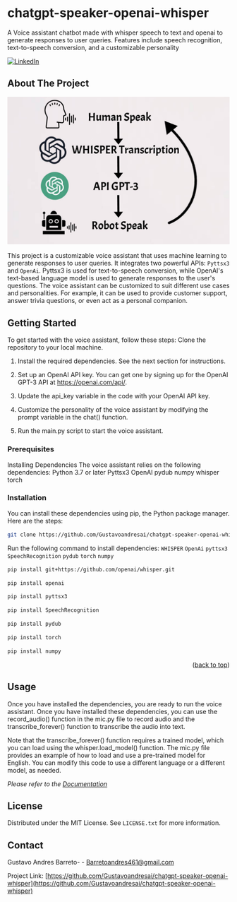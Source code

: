 # chatgpt-speaker-openai-whisper
A Voice assistant chatbot made with whisper speech to text and openai to generate responses to user queries. Features include speech recognition, text-to-speech conversion, and a customizable personality


[![LinkedIn][linkedin-shield]][linkedin-url]


<!-- ABOUT THE PROJECT -->
## About The Project

[![Product Name Screen Shot][product-screenshot]](https://example.com)

This project is a customizable voice assistant that uses machine learning to generate responses to user queries. It integrates two powerful APIs: `Pyttsx3` and `OpenAi`. Pyttsx3 is used for text-to-speech conversion, while OpenAI's text-based language model is used to generate responses to the user's questions. The voice assistant can be customized to suit different use cases and personalities. For example, it can be used to provide customer support, answer trivia questions, or even act as a personal companion.




<!-- GETTING STARTED -->
## Getting Started

To get started with the voice assistant, follow these steps:
Clone the repository to your local machine.

1) Install the required dependencies. See the next section for instructions.

2) Set up an OpenAI API key. You can get one by signing up for the OpenAI GPT-3 API at https://openai.com/api/.

3) Update the api_key variable in the code with your OpenAI API key.

4) Customize the personality of the voice assistant by modifying the prompt variable in the chat() function.

5) Run the main.py script to start the voice assistant.

### Prerequisites

Installing Dependencies
The voice assistant relies on the following dependencies:
Python 3.7 or later
Pyttsx3
OpenAI
pydub
numpy
whisper
torch

### Installation

You can install these dependencies using pip, the Python package manager. Here are the steps:
   ```sh
   git clone https://github.com/Gustavoandresai/chatgpt-speaker-openai-whisper.git
   ```
Run the following command to install dependencies:
`WHISPER` `OpenAi` `pyttsx3` `SpeechRecognition` `pydub` `torch` `numpy`
   ```sh
   pip install git+https://github.com/openai/whisper.git 
   ```
 
   ```sh
   pip install openai
   ```
   
   ```sh
   pip install pyttsx3
   ```
   
   ```sh
   pip install SpeechRecognition
   ```
   
   ```sh
   pip install pydub
   ```
   
   ```sh
   pip install torch

   ```
   
   ```sh
   pip install numpy

   ```

<p align="right">(<a href="#readme-top">back to top</a>)</p>



<!-- USAGE EXAMPLES -->
## Usage

Once you have installed the dependencies, you are ready to run the voice assistant.
Once you have installed these dependencies, you can use the record_audio() function in the mic.py file to record audio and the transcribe_forever() function to transcribe the audio into text.

Note that the transcribe_forever() function requires a trained model, which you can load using the whisper.load_model() function. The mic.py file provides an example of how to load and use a pre-trained model for English. You can modify this code to use a different language or a different model, as needed.

_Please refer to the [Documentation](https://openai.com/blog/whisper/)_



<!-- LICENSE -->
## License

Distributed under the MIT License. See `LICENSE.txt` for more information.



<!-- CONTACT -->
## Contact

Gustavo Andres Barreto- - Barretoandres461@gmail.com

Project Link: [https://github.com/Gustavoandresai/chatgpt-speaker-openai-whisper](https://github.com/Gustavoandresai/chatgpt-speaker-openai-whisper)


<!-- MARKDOWN LINKS & IMAGES -->
<!-- https://www.markdownguide.org/basic-syntax/#reference-style-links -->
[license-url]: https://github.com/Gustavoandresai/chatgpt-speaker-openai-whisper/blob/master/LICENSE.txt
[linkedin-shield]: https://img.shields.io/badge/-LinkedIn-black.svg?style=for-the-badge&logo=linkedin&colorB=555
[linkedin-url]: https://linkedin.com/in/gustavoandresbarreto
[product-screenshot]: portfolio-9.jpg

